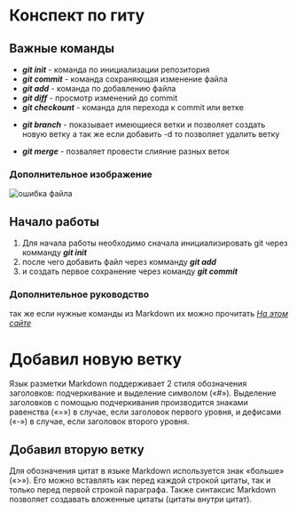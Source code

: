 # Конспект по гиту
## Важные команды
* _**git init**_ - команда по инициализации репозитория
* _**git commit**_ - команда сохраняющая изменение файла
* _**git add**_ - команда по добавлению файла 
* _**git diff**_ - просмотр изменений до commit
* _**git checkount**_ - команда для перехода к commit или ветке
+ _**git branch**_ - показывает имеющиеся ветки и позволяет создать новую ветку а так же если добавить -d то позволяет удалить ветку
* _**git merge**_ - позваляет провести слияние разных веток 
### Дополнительное изображение 
![ошибка файла](izobr.jpeg) 
## Начало работы 
1. Для начала работы необходимо сначала инициализировать git через комманду _**git init**_ 
2. после чего добавить файл через комманду _**git add**_
3. и создать первое сохранение через команду _**git commit**_ 
### Дополнительное руководство
так же если нужные команды из Markdown 
их можно прочитать [_*На этом сайте*_](https://gist.github.com/Jekins/2bf2d0638163f1294637#Parag )
# Добавил новую ветку 
Язык разметки Markdown поддерживает 2 стиля обозначения заголовков: подчеркивание и выделение символом («#»). Выделение заголовков с помощью подчеркивания производится знаками равенства («=») в случае, если заголовок первого уровня, и дефисами («-») в случае, если заголовок второго уровня.
## Добавил вторую ветку 
Для обозначения цитат в языке Markdown используется знак «больше» («>»). Его можно вставлять как перед каждой строкой цитаты, так и только перед первой строкой параграфа. Также синтаксис Markdown позволяет создавать вложенные цитаты (цитаты внутри цитат).